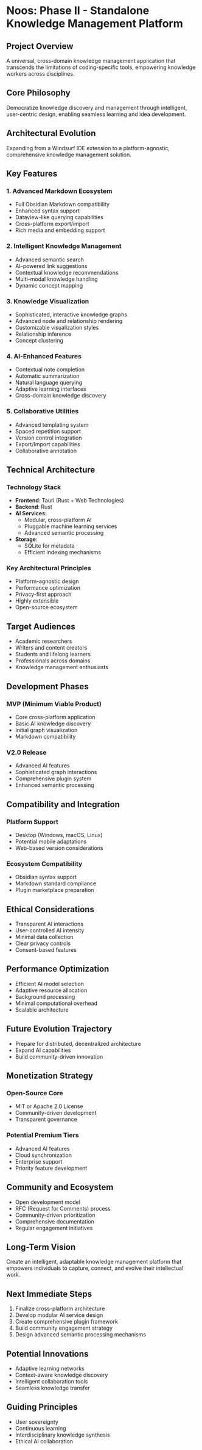 # Noos: Phase II - Standalone Knowledge Management Platform

## Project Overview
A universal, cross-domain knowledge management application that transcends the limitations of coding-specific tools, empowering knowledge workers across disciplines.

## Core Philosophy
Democratize knowledge discovery and management through intelligent, user-centric design, enabling seamless learning and idea development.

## Architectural Evolution
Expanding from a Windsurf IDE extension to a platform-agnostic, comprehensive knowledge management solution.

## Key Features

### 1. Advanced Markdown Ecosystem
- Full Obsidian Markdown compatibility
- Enhanced syntax support
- Dataview-like querying capabilities
- Cross-platform export/import
- Rich media and embedding support

### 2. Intelligent Knowledge Management
- Advanced semantic search
- AI-powered link suggestions
- Contextual knowledge recommendations
- Multi-modal knowledge handling
- Dynamic concept mapping

### 3. Knowledge Visualization
- Sophisticated, interactive knowledge graphs
- Advanced node and relationship rendering
- Customizable visualization styles
- Relationship inference
- Concept clustering

### 4. AI-Enhanced Features
- Contextual note completion
- Automatic summarization
- Natural language querying
- Adaptive learning interfaces
- Cross-domain knowledge discovery

### 5. Collaborative Utilities
- Advanced templating system
- Spaced repetition support
- Version control integration
- Export/Import capabilities
- Collaborative annotation

## Technical Architecture

### Technology Stack
- **Frontend**: Tauri (Rust + Web Technologies)
- **Backend**: Rust
- **AI Services**: 
  - Modular, cross-platform AI
  - Pluggable machine learning services
  - Advanced semantic processing
- **Storage**: 
  - SQLite for metadata
  - Efficient indexing mechanisms

### Key Architectural Principles
- Platform-agnostic design
- Performance optimization
- Privacy-first approach
- Highly extensible
- Open-source ecosystem

## Target Audiences
- Academic researchers
- Writers and content creators
- Students and lifelong learners
- Professionals across domains
- Knowledge management enthusiasts

## Development Phases

### MVP (Minimum Viable Product)
- Core cross-platform application
- Basic AI knowledge discovery
- Initial graph visualization
- Markdown compatibility

### V2.0 Release
- Advanced AI features
- Sophisticated graph interactions
- Comprehensive plugin system
- Enhanced semantic processing

## Compatibility and Integration

### Platform Support
- Desktop (Windows, macOS, Linux)
- Potential mobile adaptations
- Web-based version considerations

### Ecosystem Compatibility
- Obsidian syntax support
- Markdown standard compliance
- Plugin marketplace preparation

## Ethical Considerations
- Transparent AI interactions
- User-controlled AI intensity
- Minimal data collection
- Clear privacy controls
- Consent-based features

## Performance Optimization
- Efficient AI model selection
- Adaptive resource allocation
- Background processing
- Minimal computational overhead
- Scalable architecture

## Future Evolution Trajectory
- Prepare for distributed, decentralized architecture
- Expand AI capabilities
- Build community-driven innovation

## Monetization Strategy

### Open-Source Core
- MIT or Apache 2.0 License
- Community-driven development
- Transparent governance

### Potential Premium Tiers
- Advanced AI features
- Cloud synchronization
- Enterprise support
- Priority feature development

## Community and Ecosystem
- Open development model
- RFC (Request for Comments) process
- Community-driven prioritization
- Comprehensive documentation
- Regular engagement initiatives

## Long-Term Vision
Create an intelligent, adaptable knowledge management platform that empowers individuals to capture, connect, and evolve their intellectual work.

## Next Immediate Steps
1. Finalize cross-platform architecture
2. Develop modular AI service design
3. Create comprehensive plugin framework
4. Build community engagement strategy
5. Design advanced semantic processing mechanisms

## Potential Innovations
- Adaptive learning networks
- Context-aware knowledge discovery
- Intelligent collaboration tools
- Seamless knowledge transfer

## Guiding Principles
- User sovereignty
- Continuous learning
- Interdisciplinary knowledge synthesis
- Ethical AI collaboration
